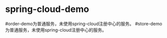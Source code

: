 # spring-cloud-demo 
#order-demo为普通服务，未使用spring-cloud注册中心的服务。
#store-demo为普通服务，未使用spring-cloud注册中心的服务。
